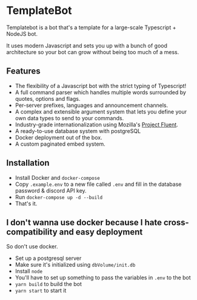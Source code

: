 # TemplateBot
Templatebot is a bot that's a template for a large-scale Typescript + NodeJS bot.

It uses modern Javascript and sets you up with a bunch of good architecture so your bot can grow without being too much of a mess.

## Features
- The flexibility of a Javascript bot with the strict typing of Typescript!
- A full command parser which handles multiple words surrounded by quotes, options and flags.
- Per-server prefixes, languages and announcement channels.
- A complex and extensible argument system that lets you define your own data types to send to your commands.
- Industry-grade internationalization using Mozilla's [Project Fluent](https://www.projectfluent.org/play/).
- A ready-to-use database system with postgreSQL
- Docker deployment out of the box.
- A custom paginated embed system.

## Installation

- Install Docker and `docker-compose`
- Copy `.example.env` to a new file called `.env` and fill in the database password & discord API key.
- Run `docker-compose up -d --build`
- That's it.

## I don't wanna use docker because I hate cross-compatibility and easy deployment
So don't use docker.
- Set up a postgresql server
- Make sure it's initialized using `dbVolume/init.db`
- Install `node`
- You'll have to set up something to pass the variables in `.env` to the bot
- `yarn build` to build the bot
- `yarn start` to start it
